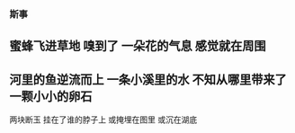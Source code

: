 ### 斯事
蜜蜂飞进草地
嗅到了
一朵花的气息
感觉就在周围
---
河里的鱼逆流而上
一条小溪里的水
不知从哪里带来了
一颗小小的卵石
---
两块断玉
挂在了谁的脖子上
或掩埋在图里
或沉在湖底
